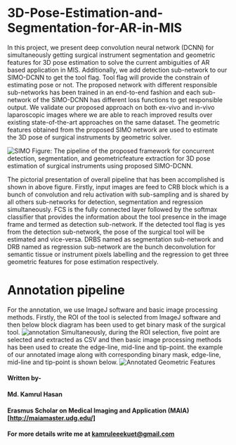 # 3D-Pose-Estimation-and-Segmentation-for-AR-in-MIS
In this project, we present deep convolution neural network (DCNN) for simultaneously getting surgical instrument segmentation and geometric features for 3D pose estimation to solve the current ambiguities of AR based application in MIS. Additionally, we add detection sub-network to our SIMO-DCNN to get the tool flag. Tool flag will provide the constrain of estimating pose or not. The proposed network with different responsible sub-networks has been trained in an end-to-end fashion and each sub-network of the SIMO-DCNN has different loss functions to get responsible output.  We validate our proposed approach on both ex-vivo and in-vivo laparoscopic images where we are able to reach improved results over existing state-of-the-art approaches on the same dataset. The geometric features obtained from the proposed SIMO network are used to estimate the 3D pose of surgical instruments by geometric solver. <br>

![SIMO](https://user-images.githubusercontent.com/32570071/57452942-597ae380-7265-11e9-97f9-a26f5eff407f.png)
Figure: The pipeline of the proposed framework for concurrent detection, segmentation, and geometricfeature extraction for 3D pose estimation of surgical instruments using proposed SIMO-DCNN.

The pictorial presentation of overall pipeline that has been accomplished is shown in above figure.  Firstly, input images are feed to CRB block which is a bunch of convolution  and relu activation  with  sub-sampling  and  is  shared  by  all  others  sub-networks for detection, segmentation and regression simultaneously.  FCS is the fully connected layer followed by the softmax classifier that provides the information about the tool presence in the image frame and termed as detection sub-network. If the detected tool flag is yes from the detection sub-network, the pose of the surgical tool will be estimated and vice-versa. DRBS named as segmentation sub-network and DRB named as regression sub-network are the bunch deconvolution for semantic tissue or instrument pixels labelling and the regression to get three geometric features for pose estimation respectively.  

# Annotation pipeline
For the annotation, we use ImageJ software and basic image processing methods. Firstly, the ROI of the tool is selected from ImageJ software and then below block diagram has been used to get binary mask of the surgical tool. 
![annotation](https://user-images.githubusercontent.com/32570071/58098941-dc435d00-7bda-11e9-8845-1f16a9945198.JPG)
Simultaneously, during the ROI selection, five point are selected and extracted as CSV and then basic image processing methods has been used to create the edge-line, mid-line and tip-point. the example of our annotated image along with corresponding binary mask, edge-line, mid-line and tip-point is shown below.
![Annotated Geometric Features](https://user-images.githubusercontent.com/32570071/58099671-6b04a980-7bdc-11e9-83b4-c680de96beba.png)

#### Written by-
#### Md. Kamrul Hasan 
#### Erasmus Scholar on Medical Imaging and Application (MAIA) [http://maiamaster.udg.edu/]
#### For more details write me at kamruleeekuet@gmail.com
